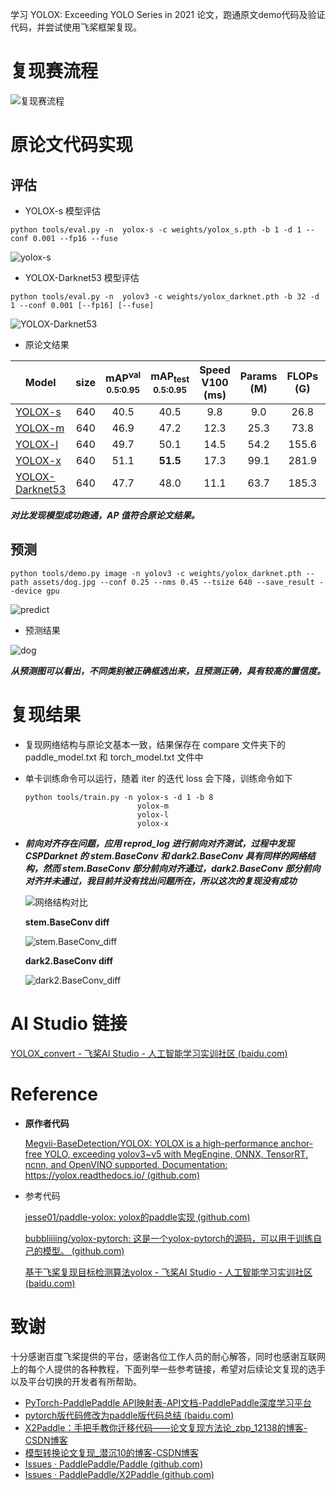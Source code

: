 学习 YOLOX: Exceeding YOLO Series in 2021 论文，跑通原文demo代码及验证代码，并尝试使用飞桨框架复现。
# 复现赛流程

![复现赛流程](docs/images/复现赛流程.png)

# 原论文代码实现

## 评估

* YOLOX-s 模型评估

```shell
python tools/eval.py -n  yolox-s -c weights/yolox_s.pth -b 1 -d 1 --conf 0.001 --fp16 --fuse
```

![yolox-s](docs/images/yolox-s.png)

* YOLOX-Darknet53 模型评估

```shell
python tools/eval.py -n  yolov3 -c weights/yolox_darknet.pth -b 32 -d 1 --conf 0.001 [--fp16] [--fuse]
```

![YOLOX-Darknet53](docs/images/YOLOX-Darknet53.png)

* 原论文结果

| Model | size | mAP<sup>val<br>0.5:0.95 | mAP<sub>test<br>0.5:0.95 | Speed V100<br>(ms) | Params<br>(M) | FLOPs<br>(G) | weights |
| ------        |:---: | :---:    | :---:       |:---:     |:---:  | :---: | :----: |
|[YOLOX-s](./exps/default/yolox_s.py)    |640  |40.5 |40.5      |9.8      |9.0 | 26.8 | [github](https://github.com/Megvii-BaseDetection/YOLOX/releases/download/0.1.1rc0/yolox_s.pth) |
|[YOLOX-m](./exps/default/yolox_m.py)    |640  |46.9 |47.2      |12.3     |25.3 |73.8| [github](https://github.com/Megvii-BaseDetection/YOLOX/releases/download/0.1.1rc0/yolox_m.pth) |
|[YOLOX-l](./exps/default/yolox_l.py)    |640  |49.7 |50.1      |14.5     |54.2| 155.6 | [github](https://github.com/Megvii-BaseDetection/YOLOX/releases/download/0.1.1rc0/yolox_l.pth) |
|[YOLOX-x](./exps/default/yolox_x.py)   |640   |51.1 |**51.5**  | 17.3    |99.1 |281.9 | [github](https://github.com/Megvii-BaseDetection/YOLOX/releases/download/0.1.1rc0/yolox_x.pth) |
|[YOLOX-Darknet53](./exps/default/yolov3.py)   |640  | 47.7 | 48.0 | 11.1 |63.7 | 185.3 | [github](https://github.com/Megvii-BaseDetection/YOLOX/releases/download/0.1.1rc0/yolox_darknet.pth) |

***对比发现模型成功跑通，AP 值符合原论文结果。***

## 预测

```shell
python tools/demo.py image -n yolov3 -c weights/yolox_darknet.pth --path assets/dog.jpg --conf 0.25 --nms 0.45 --tsize 640 --save_result --device gpu
```

![predict](docs/images/predict.png)

* 预测结果

![dog](docs/images/dog.jpg)

***从预测图可以看出，不同类别被正确框选出来，且预测正确，具有较高的置信度。***

# 复现结果
* 复现网络结构与原论文基本一致，结果保存在 compare 文件夹下的 paddle_model.txt 和 torch_model.txt 文件中

* 单卡训练命令可以运行，随着 iter 的迭代 loss 会下降，训练命令如下

  ```shell
  python tools/train.py -n yolox-s -d 1 -b 8
                           yolox-m
                           yolox-l
                           yolox-x
  ```

* ***前向对齐存在问题，应用 reprod_log 进行前向对齐测试，过程中发现 CSPDarknet 的 stem.BaseConv 和 dark2.BaseConv 具有同样的网络结构，然而 stem.BaseConv 部分前向对齐通过，dark2.BaseConv 部分前向对齐并未通过，我目前并没有找出问题所在，所以这次的复现没有成功***

  ![网络结构对比](docs/images/structure.png)

  **stem.BaseConv diff**

  ![stem.BaseConv_diff](docs/images/stem.BaseConv_diff.png)

  **dark2.BaseConv diff**

  ![dark2.BaseConv_diff](docs/images/dark2.BaseConv_diff.png)

# AI Studio 链接

[YOLOX_convert - 飞桨AI Studio - 人工智能学习实训社区 (baidu.com)](https://aistudio.baidu.com/aistudio/projectdetail/2385233)

# Reference

* **原作者代码**

  [Megvii-BaseDetection/YOLOX: YOLOX is a high-performance anchor-free YOLO, exceeding yolov3~v5 with MegEngine, ONNX, TensorRT, ncnn, and OpenVINO supported. Documentation: https://yolox.readthedocs.io/ (github.com)](https://github.com/Megvii-BaseDetection/YOLOX)

* 参考代码

  [jesse01/paddle-yolox: yolox的paddle实现 (github.com)](https://github.com/jesse01/paddle-yolox)

  [bubbliiiing/yolox-pytorch: 这是一个yolox-pytorch的源码，可以用于训练自己的模型。 (github.com)](https://github.com/bubbliiiing/yolox-pytorch)

  [基于飞桨复现目标检测算法yolox - 飞桨AI Studio - 人工智能学习实训社区 (baidu.com)](https://aistudio.baidu.com/aistudio/projectdetail/2247890)

# 致谢

十分感谢百度飞桨提供的平台，感谢各位工作人员的耐心解答，同时也感谢互联网上的每个人提供的各种教程，下面列举一些参考链接，希望对后续论文复现的选手以及平台切换的开发者有所帮助。

* [PyTorch-PaddlePaddle API映射表-API文档-PaddlePaddle深度学习平台](https://www.paddlepaddle.org.cn/documentation/docs/zh/guides/08_api_mapping/pytorch_api_mapping_cn.html)
* [pytorch版代码修改为paddle版代码总结 (baidu.com)](http://ai.baidu.com/forum/topic/show/987987)
* [X2Paddle：手把手教你迁移代码——论文复现方法论_zbp_12138的博客-CSDN博客](https://blog.csdn.net/zbp_12138/article/details/119654652)
* [模型转换论文复现_潜沉10的博客-CSDN博客](https://blog.csdn.net/qq_32097577/category_10723518.html?spm=1001.2014.3001.5482)
* [Issues · PaddlePaddle/Paddle (github.com)](https://github.com/PaddlePaddle/Paddle/issues)
* [Issues · PaddlePaddle/X2Paddle (github.com)](https://github.com/PaddlePaddle/X2Paddle/issues)

